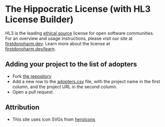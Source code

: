 # The Hippocratic License (with HL3 License Builder)
HL3 is the leading [ethical source](https://ethicalsource.dev) license for open software communities. For an overview and usage instructions, please visit our site at [firstdonoharm.dev](https://firstdonoharm.dev/). Learn more about the license at [firstdonoharm.dev/learn](https://firstdonoharm.dev/learn).

## Adding your project to the list of adopters

* Fork [the repository](https://github.com/EthicalSource/hippocratic-license-3/blob/release/CONTRIBUTING.md)
* Add a new row to the [adopters.csv](static/adopters.csv) file,
  with the project name in the first column, and the project URL in the second column.
* Open a pull request.

## Attribution
* This site uses icon SVGs from [heroicons](https://heroicons.com)

